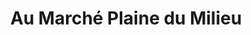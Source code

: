 ---
title: "Au Marché Plaine du Milieu"
url: /chateaumeillant/au-marche-plaine-du-milieu/
shop: commodité
---